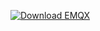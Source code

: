 [![Download EMQX](https://github.com/user-attachments/assets/a644bb58-572b-4eb1-985b-b54f5d706d16)](https://www.emqx.com/en/try?tab=self-managed)

